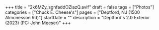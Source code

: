 +++
title = "2k6MZy_sgnfaddOZlazQ.avif"
draft = false
tags = ["Photos"]
categories = ["Chuck E. Cheese's"]
pages = ["Deptford, NJ (1500 Almonesson Rd)"]
startDate = ""
description = "Deptford's 2.0 Exterior (2023) (PC: John Meeser)"
+++
